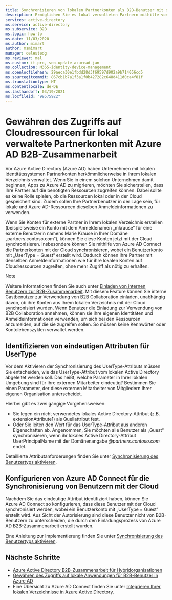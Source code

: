 ```yaml
---
title: Synchronisieren von lokalen Partnerkonten als B2B-Benutzer mit der Cloud – Azure AD
description: Ermöglichen Sie es lokal verwalteten Partnern mithilfe von Azure AD B2B-Zusammenarbeit, mit denselben Anmeldeinformationen auf lokale und cloudbasierte Ressourcen zuzugreifen.
services: active-directory
ms.service: active-directory
ms.subservice: B2B
ms.topic: how-to
ms.date: 11/03/2020
ms.author: mimart
author: msmimart
manager: celestedg
ms.reviewer: mal
ms.custom: it-pro, seo-update-azuread-jan
ms.collection: M365-identity-device-management
ms.openlocfilehash: 29aeca30e1fbdd28d3f69597d902a9b714056cd5
ms.sourcegitcommit: 867cb1b7a1f3a1f0b427282c648d411d0ca4f81f
ms.translationtype: HT
ms.contentlocale: de-DE
ms.lasthandoff: 03/19/2021
ms.locfileid: "99575922"
---
```

# <a name="grant-locally-managed-partner-accounts-access-to-cloud-resources-using-azure-ad-b2b-collaboration"></a>Gewähren des Zugriffs auf Cloudressourcen für lokal verwaltete Partnerkonten mit Azure AD B2B-Zusammenarbeit

Vor Azure Active Directory (Azure AD) haben Unternehmen mit lokalen Identitätssystemen Partnerkonten herkömmlicherweise in ihrem lokalen Verzeichnis verwaltet. Wenn Sie in einem solchen Unternehmen damit beginnen, Apps zu Azure AD zu migrieren, möchten Sie sicherstellen, dass Ihre Partner auf die benötigten Ressourcen zugreifen können. Dabei sollte es keine Rolle spielen, ob die Ressourcen lokal oder in der Cloud gespeichert sind. Zudem sollen Ihre Partnerbenutzer in der Lage sein, für lokale und Azure AD-Ressourcen dieselben Anmeldeinformationen zu verwenden. 

Wenn Sie Konten für externe Partner in Ihrem lokalen Verzeichnis erstellen (beispielsweise ein Konto mit dem Anmeldenamen „mkrause“ für eine externe Benutzerin namens Marie Krause in Ihrer Domäne „partners.contoso.com“), können Sie diese Konten jetzt mit der Cloud synchronisieren. Insbesondere können Sie mithilfe von Azure AD Connect die Partnerkonten mit der Cloud synchronisieren, wobei ein Benutzerkonto mit „UserType = Guest“ erstellt wird. Dadurch können Ihre Partner mit denselben Anmeldeinformationen wie für ihre lokalen Konten auf Cloudressourcen zugreifen, ohne mehr Zugriff als nötig zu erhalten.

> [!NOTE]
> Weitere Informationen finden Sie auch unter [Einladen von internen Benutzern zur B2B-Zusammenarbeit](invite-internal-users.md). Mit diesem Feature können Sie interne Gastbenutzer zur Verwendung von B2B Collaboration einladen, unabhängig davon, ob ihre Konten aus Ihrem lokalen Verzeichnis mit der Cloud synchronisiert wurden. Wenn Benutzer die Einladung zur Verwendung von B2B Collaboration annehmen, können sie ihre eigenen Identitäten und Anmeldeinformationen verwenden, um sich bei den Ressourcen anzumelden, auf die sie zugreifen sollen. So müssen keine Kennwörter oder Kontolebenszyklen verwaltet werden.

## <a name="identify-unique-attributes-for-usertype"></a>Identifizieren von eindeutigen Attributen für UserType

Vor dem Aktivieren der Synchronisierung des UserType-Attributs müssen Sie entscheiden, wie das UserType-Attribut vom lokalen Active Directory abgeleitet werden soll. Das heißt, welche Parameter in Ihrer lokalen Umgebung sind für Ihre externen Mitarbeiter eindeutig? Bestimmen Sie einen Parameter, der diese externen Mitarbeiter von Mitgliedern Ihrer eigenen Organisation unterscheidet.

Hierbei gibt es zwei gängige Vorgehensweisen:

- Sie legen ein nicht verwendetes lokales Active Directory-Attribut (z.B. extensionAttribute1) als Quellattribut fest. 
- Oder Sie leiten den Wert für das UserType-Attribut aus anderen Eigenschaften ab. Angenommen, Sie möchten alle Benutzer als „Guest“ synchronisieren, wenn ihr lokales Active Directory-Attribut UserPrincipalName mit der Domänenangabe *\@partners.contoso.com* endet.
 
Detaillierte Attributanforderungen finden Sie unter [Synchronisierung des Benutzertyps aktivieren](../hybrid/how-to-connect-sync-change-the-configuration.md#enable-synchronization-of-usertype). 

## <a name="configure-azure-ad-connect-to-sync-users-to-the-cloud"></a>Konfigurieren von Azure AD Connect für die Synchronisierung von Benutzern mit der Cloud

Nachdem Sie das eindeutige Attribut identifiziert haben, können Sie Azure AD Connect so konfigurieren, dass diese Benutzer mit der Cloud synchronisiert werden, wobei ein Benutzerkonto mit „UserType = Guest“ erstellt wird. Aus Sicht der Autorisierung sind diese Benutzer nicht von B2B-Benutzern zu unterscheiden, die durch den Einladungsprozess von Azure AD B2B-Zusammenarbeit erstellt wurden.

Eine Anleitung zur Implementierung finden Sie unter [Synchronisierung des Benutzertyps aktivieren](../hybrid/how-to-connect-sync-change-the-configuration.md#enable-synchronization-of-usertype).

## <a name="next-steps"></a>Nächste Schritte

- [Azure Active Directory B2B-Zusammenarbeit für Hybridorganisationen](hybrid-organizations.md)
- [Gewähren des Zugriffs auf lokale Anwendungen für B2B-Benutzer in Azure AD](hybrid-cloud-to-on-premises.md)
- Eine Übersicht zu Azure AD Connect finden Sie unter [Integrieren Ihrer lokalen Verzeichnisse in Azure Active Directory](../hybrid/whatis-hybrid-identity.md).

